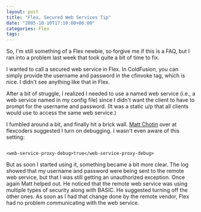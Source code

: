 ```yaml
---
layout: post
title: "Flex, Secured Web Services Tip"
date: "2005-10-10T17:10:00+06:00"
categories: Flex 
tags: 
---
```


So, I'm still something of a Flex newbie, so forgive me if this is a FAQ, but I ran into a problem last week that took quite a bit of time to fix. 

I wanted to call a secured web service in Flex. In ColdFusion, you can simply provide the username and password in the cfinvoke tag, which is nice. I didn't see anything like that in Flex. 

After a bit of struggle, I realized I needed to use a named web service (i.e., a web service named in my config file) since I didn't want the client to have to prompt for the username and password. (It was a static u/p that all clients would use to access the same web service.)

I fumbled around a bit, and finally hit a brick wall. <a href="http://weblogs.macromedia.com/mchotin/">Matt Chotin</a> over at flexcoders suggested I turn on debugging. I wasn't even aware of this setting:

<code>
&lt;web-service-proxy-debug&gt;true&lt;/web-service-proxy-debug&gt;
</code>

But as soon I started using it, something became a bit more clear. The log showed that my username and password were being sent to the remote web service, but that I was still getting an unauthorized exception. Once again Matt helped out. He noticed that the remote web service was using multiple types of security along with BASIC. He suggested turning off the other ones. As soon as I had that change done by the remote vendor, Flex had no problem communicating with the web service.
